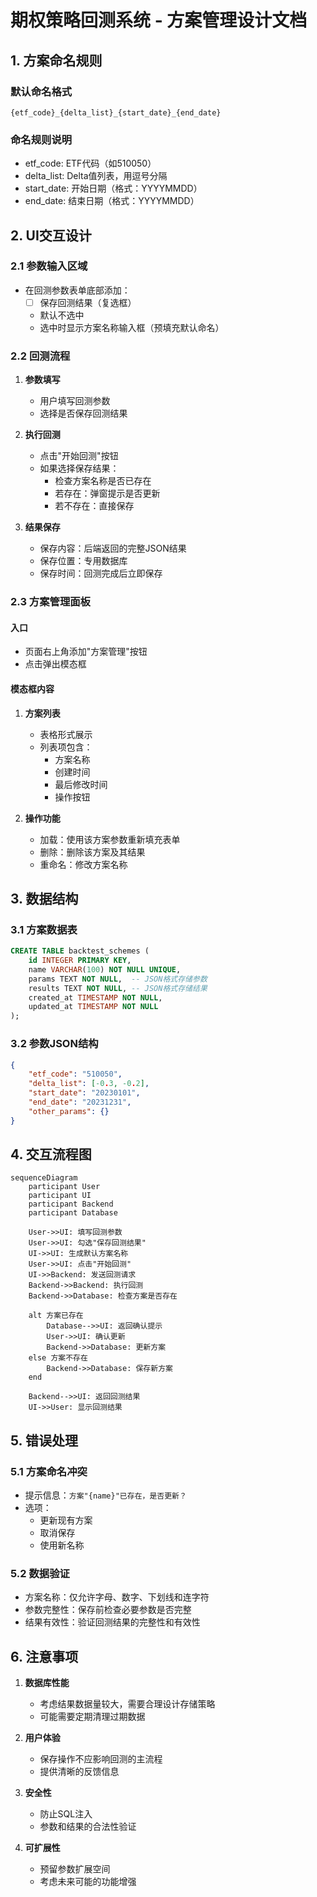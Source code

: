 # 期权策略回测系统 - 方案管理设计文档

## 1. 方案命名规则

### 默认命名格式
```
{etf_code}_{delta_list}_{start_date}_{end_date}
```

### 命名规则说明
- etf_code: ETF代码（如510050）
- delta_list: Delta值列表，用逗号分隔
- start_date: 开始日期（格式：YYYYMMDD）
- end_date: 结束日期（格式：YYYYMMDD）

## 2. UI交互设计

### 2.1 参数输入区域
- 在回测参数表单底部添加：
  - [ ] 保存回测结果（复选框）
  - 默认不选中
  - 选中时显示方案名称输入框（预填充默认命名）

### 2.2 回测流程
1. **参数填写**
   - 用户填写回测参数
   - 选择是否保存回测结果

2. **执行回测**
   - 点击"开始回测"按钮
   - 如果选择保存结果：
     - 检查方案名称是否已存在
     - 若存在：弹窗提示是否更新
     - 若不存在：直接保存

3. **结果保存**
   - 保存内容：后端返回的完整JSON结果
   - 保存位置：专用数据库
   - 保存时间：回测完成后立即保存

### 2.3 方案管理面板

#### 入口
- 页面右上角添加"方案管理"按钮
- 点击弹出模态框

#### 模态框内容
1. **方案列表**
   - 表格形式展示
   - 列表项包含：
     - 方案名称
     - 创建时间
     - 最后修改时间
     - 操作按钮

2. **操作功能**
   - 加载：使用该方案参数重新填充表单
   - 删除：删除该方案及其结果
   - 重命名：修改方案名称

## 3. 数据结构

### 3.1 方案数据表
```sql
CREATE TABLE backtest_schemes (
    id INTEGER PRIMARY KEY,
    name VARCHAR(100) NOT NULL UNIQUE,
    params TEXT NOT NULL,  -- JSON格式存储参数
    results TEXT NOT NULL, -- JSON格式存储结果
    created_at TIMESTAMP NOT NULL,
    updated_at TIMESTAMP NOT NULL
);
```

### 3.2 参数JSON结构
```json
{
    "etf_code": "510050",
    "delta_list": [-0.3, -0.2],
    "start_date": "20230101",
    "end_date": "20231231",
    "other_params": {}
}
```

## 4. 交互流程图

```mermaid
sequenceDiagram
    participant User
    participant UI
    participant Backend
    participant Database

    User->>UI: 填写回测参数
    User->>UI: 勾选"保存回测结果"
    UI->>UI: 生成默认方案名称
    User->>UI: 点击"开始回测"
    UI->>Backend: 发送回测请求
    Backend->>Backend: 执行回测
    Backend->>Database: 检查方案是否存在
    
    alt 方案已存在
        Database-->>UI: 返回确认提示
        User->>UI: 确认更新
        Backend->>Database: 更新方案
    else 方案不存在
        Backend->>Database: 保存新方案
    end
    
    Backend-->>UI: 返回回测结果
    UI->>User: 显示回测结果
```

## 5. 错误处理

### 5.1 方案命名冲突
- 提示信息：`方案"{name}"已存在，是否更新？`
- 选项：
  - 更新现有方案
  - 取消保存
  - 使用新名称

### 5.2 数据验证
- 方案名称：仅允许字母、数字、下划线和连字符
- 参数完整性：保存前检查必要参数是否完整
- 结果有效性：验证回测结果的完整性和有效性

## 6. 注意事项

1. **数据库性能**
   - 考虑结果数据量较大，需要合理设计存储策略
   - 可能需要定期清理过期数据

2. **用户体验**
   - 保存操作不应影响回测的主流程
   - 提供清晰的反馈信息

3. **安全性**
   - 防止SQL注入
   - 参数和结果的合法性验证

4. **可扩展性**
   - 预留参数扩展空间
   - 考虑未来可能的功能增强
